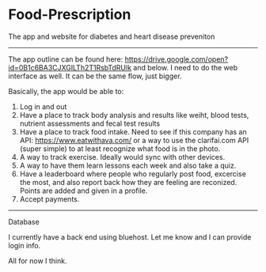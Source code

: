 # Food-Prescription
The app and website for diabetes and heart disease preveniton

---------------------
The app outline can be found here:   https://drive.google.com/open?id=0B1c6BA3CJXGILTh2T1RsbTdRUlk and below. I need to do the web interface as well. It can be the same flow, just bigger. 

Basically, the app would be able to: 

1) Log in and out 
2) Have a place to track body analysis and results like weiht, blood tests, nutrient assessments and fecal test results
3) Have a place to track food intake. Need to see if this company has an API: https://www.eatwithava.com/ or a way to use the clarifai.com API (super simple) to at least recognize what food is in the photo. 
4) A way to track exercise. Ideally would sync with other devices.
5) A way to have them learn lessons each week and also take a quiz. 
6) Have a leaderboard where people who regularly post food, excercise the most, and also report back how they are feeling are reconized. Points are added and given in a profile. 
7) Accept payments. 

---------------------
Database

I currently have a back end using bluehost. Let me know and I can provide login info. 

All for now I think. 
